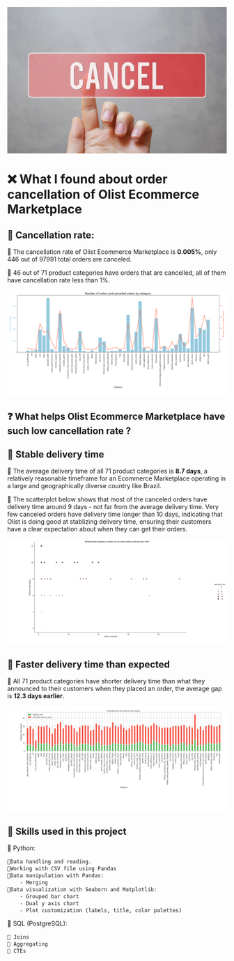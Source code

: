 ![](images/cover.png)

# ❌ What I found about order cancellation of Olist Ecommerce Marketplace

## 🔴 Cancellation rate:

🔹 The cancellation rate of Olist Ecommerce Marketplace is **0.005%**, only 446 out of 97991 total orders are canceled.

🔹 46 out of 71 product categories have orders that are cancelled, all of them have cancellation rate less than 1%.

![](images/grouped.png)

## ❓ What helps Olist Ecommerce Marketplace have such low cancellation rate ?

## 🚚 Stable delivery time

🔹 The average delivery time of all 71 product categories is **8.7 days**, a relatively reasonable timeframe for an Ecommerce Marketplace operating in a large and geographically diverse country like Brazil.

🔹 The scatterplot below shows that most of the canceled orders have delivery time around 9 days - not far from the average delivery time. Very few canceled orders have delivery time longer than 10 days, indicating that Olist is doing good at stablizing delivery time, ensuring their customers have a clear expectation about when they can get their orders. 

![](images/del.png)

## 💨 Faster delivery time than expected

🔹 All 71 product categories have shorter delivery time than what they announced to their customers when they placed an order, the average gap is **12.3 days earlier**.

![](images/est_del.png)

## 🧠 Skills used in this project

🔸 Python:

    🔹Data handling and reading.
	🔹Working with CSV file using Pandas
	🔹Data manipulation with Pandas:
		- Merging 
	🔹Data visualization with Seaborn and Matplotlib:
		- Grouped bar chart
        - Dual y axis chart
		- Plot customization (labels, title, color palettes)

🔸 SQL (PostgreSQL):

	🔹 Joins
    🔹 Aggregating
	🔹 CTEs